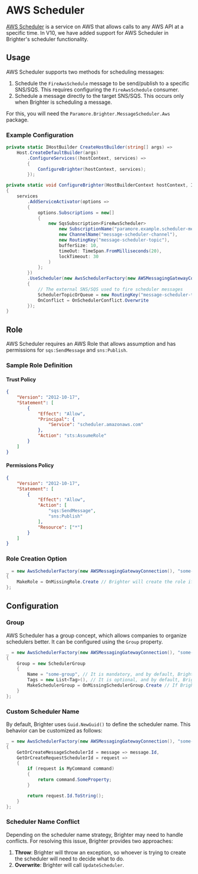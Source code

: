 # AWS Scheduler

[AWS Scheduler](https://aws.amazon.com/blogs/compute/introducing-amazon-eventbridge-scheduler/) is a service on AWS that allows calls to any AWS API at a specific time. In V10, we have added support for AWS Scheduler in Brighter's scheduler functionality.

## Usage

AWS Scheduler supports two methods for scheduling messages:

1. Schedule the `FireAwsSchedule` message to be send/publish to a specific SNS/SQS. This requires configuring the `FireAwsSchedule` consumer.
2. Schedule a message directly to the target SNS/SQS. This occurs only when Brighter is scheduling a message.

For this, you will need the `Paramore.Brighter.MessageScheduler.Aws` package.

### Example Configuration

```csharp
private static IHostBuilder CreateHostBuilder(string[] args) =>
    Host.CreateDefaultBuilder(args)
        .ConfigureServices((hostContext, services) =>
        {
            ConfigureBrighter(hostContext, services);
        });

private static void ConfigureBrighter(HostBuilderContext hostContext, IServiceCollection services)
{
    services
        .AddServiceActivator(options =>
        {
            options.Subscriptions = new[]
            {
                new SqsSubscription<FireAwsScheduler>
                    new SubscriptionName("paramore.example.scheduler-message"),
                    new ChannelName("message-scheduler-channel"),
                    new RoutingKey("message-scheduler-topic"),
                    bufferSize: 10,
                    timeOut: TimeSpan.FromMilliseconds(20),
                    lockTimeout: 30
                )
            };
        })
        .UseScheduler(new AwsSchedulerFactory(new AWSMessagingGatewayConnection(), "some-role")
        {
            // The external SNS/SQS used to fire scheduler messages
            SchedulerTopicOrQueue = new RoutingKey("message-scheduler-topic"),
            OnConflict = OnSchedulerConflict.Overwrite
        });
}
```

## Role

AWS Scheduler requires an AWS Role that allows assumption and has permissions for `sqs:SendMessage` and `sns:Publish`.

### Sample Role Definition

#### Trust Policy
```json
{
    "Version": "2012-10-17",
    "Statement": [
        {
            "Effect": "Allow",
            "Principal": {
                "Service": "scheduler.amazonaws.com"
            },
            "Action": "sts:AssumeRole"
        }
    ]
}
```

#### Permissions Policy
```json
{
    "Version": "2012-10-17",
    "Statement": [
        {
            "Effect": "Allow",
            "Action": [
                "sqs:SendMessage",
                "sns:Publish"
            ],
            "Resource": ["*"]
        }
    ]
}
```

### Role Creation Option

```csharp
_ = new AwsSchedulerFactory(new AWSMessagingGatewayConnection(), "some-role")
{
    MakeRole = OnMissingRole.Create // Brighter will create the role if it doesn't exist.
};
```

## Configuration

### Group

AWS Scheduler has a group concept, which allows companies to organize schedulers better. It can be configured using the `Group` property.

```csharp
_ = new AwsSchedulerFactory(new AWSMessagingGatewayConnection(), "some-role")
{
    Group = new SchedulerGroup
    {
        Name = "some-group", // It is mandatory, and by default, Brighter will use the "default" group.
        Tags = new List<Tag>(), // It is optional, and by default, Brighter will set the "Source" tag as "Brighter".
        MakeSchedulerGroup = OnMissingSchedulerGroup.Create // If Brighter should create the Scheduler Group; by default, Brighter assumes it exists.
    }
};
```

### Custom Scheduler Name

By default, Brighter uses `Guid.NewGuid()` to define the scheduler name. This behavior can be customized as follows:

```csharp
_ = new AwsSchedulerFactory(new AWSMessagingGatewayConnection(), "some-role")
{
    GetOrCreateMessageSchedulerId = message => message.Id,
    GetOrCreateRequestSchedulerId = request =>
    {
        if (request is MyCommand command)
        {
            return command.SomeProperty;
        }

        return request.Id.ToString();
    }
};
```

### Scheduler Name Conflict

Depending on the scheduler name strategy, Brighter may need to handle conflicts. For resolving this issue, Brighter provides two approaches:

1. **Throw**: Brighter will throw an exception, so whoever is trying to create the scheduler will need to decide what to do.
2. **Overwrite**: Brighter will call `UpdateScheduler`.